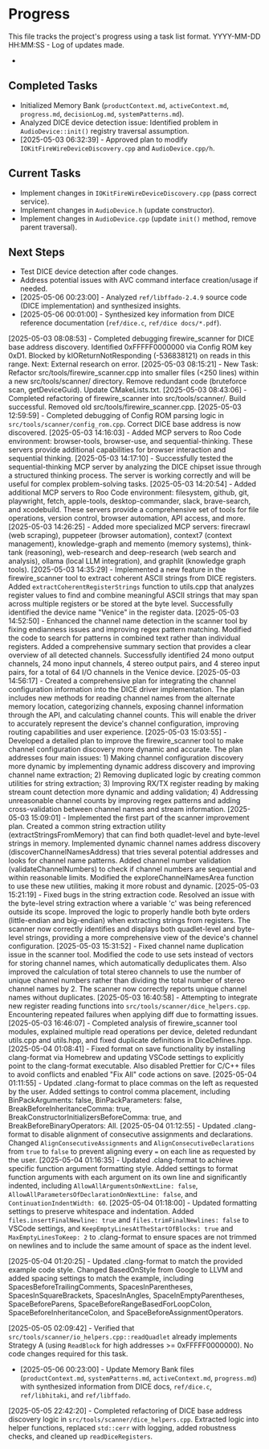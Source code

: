 # Progress

This file tracks the project's progress using a task list format.
YYYY-MM-DD HH:MM:SS - Log of updates made.

*

## Completed Tasks

*   Initialized Memory Bank (`productContext.md`, `activeContext.md`, `progress.md`, `decisionLog.md`, `systemPatterns.md`).
*   Analyzed DICE device detection issue: Identified problem in `AudioDevice::init()` registry traversal assumption.
*   [2025-05-03 06:32:39] - Approved plan to modify `IOKitFireWireDeviceDiscovery.cpp` and `AudioDevice.cpp/h`.

## Current Tasks

*   Implement changes in `IOKitFireWireDeviceDiscovery.cpp` (pass correct service).
*   Implement changes in `AudioDevice.h` (update constructor).
*   Implement changes in `AudioDevice.cpp` (update `init()` method, remove parent traversal).

## Next Steps

*   Test DICE device detection after code changes.
*   Address potential issues with AVC command interface creation/usage if needed.
*   [2025-05-06 00:23:00] - Analyzed `ref/libffado-2.4.9` source code (DICE implementation) and synthesized insights.
*   [2025-05-06 00:01:00] - Synthesized key information from DICE reference documentation (`ref/dice.c`, `ref/dice docs/*.pdf`).

[2025-05-03 08:08:53] - Completed debugging firewire_scanner for DICE base address discovery. Identified 0xFFFFF0000000 via Config ROM key 0xD1. Blocked by kIOReturnNotResponding (-536838121) on reads in this range. Next: External research on error.
[2025-05-03 08:15:21] - New Task: Refactor src/tools/firewire_scanner.cpp into smaller files (<250 lines) within a new src/tools/scanner/ directory. Remove redundant code (bruteforce scan, getDeviceGuid). Update CMakeLists.txt.
[2025-05-03 08:43:06] - Completed refactoring of firewire_scanner into src/tools/scanner/. Build successful. Removed old src/tools/firewire_scanner.cpp.
[2025-05-03 12:59:59] - Completed debugging of Config ROM parsing logic in `src/tools/scanner/config_rom.cpp`. Correct DICE base address is now discovered.
[2025-05-03 14:16:03] - Added MCP servers to Roo Code environment: browser-tools, browser-use, and sequential-thinking. These servers provide additional capabilities for browser interaction and sequential thinking.
[2025-05-03 14:17:10] - Successfully tested the sequential-thinking MCP server by analyzing the DICE chipset issue through a structured thinking process. The server is working correctly and will be useful for complex problem-solving tasks.
[2025-05-03 14:20:54] - Added additional MCP servers to Roo Code environment: filesystem, github, git, playwright, fetch, apple-tools, desktop-commander, slack, brave-search, and xcodebuild. These servers provide a comprehensive set of tools for file operations, version control, browser automation, API access, and more.
[2025-05-03 14:26:25] - Added more specialized MCP servers: firecrawl (web scraping), puppeteer (browser automation), context7 (context management), knowledge-graph and memento (memory systems), think-tank (reasoning), web-research and deep-research (web search and analysis), ollama (local LLM integration), and graphlit (knowledge graph tools).
[2025-05-03 14:35:29] - Implemented a new feature in the firewire_scanner tool to extract coherent ASCII strings from DICE registers. Added `extractCoherentRegisterStrings` function to utils.cpp that analyzes register values to find and combine meaningful ASCII strings that may span across multiple registers or be stored at the byte level. Successfully identified the device name "Venice" in the register data.
[2025-05-03 14:52:50] - Enhanced the channel name detection in the scanner tool by fixing endianness issues and improving regex pattern matching. Modified the code to search for patterns in combined text rather than individual registers. Added a comprehensive summary section that provides a clear overview of all detected channels. Successfully identified 24 mono output channels, 24 mono input channels, 4 stereo output pairs, and 4 stereo input pairs, for a total of 64 I/O channels in the Venice device.
[2025-05-03 14:56:17] - Created a comprehensive plan for integrating the channel configuration information into the DICE driver implementation. The plan includes new methods for reading channel names from the alternate memory location, categorizing channels, exposing channel information through the API, and calculating channel counts. This will enable the driver to accurately represent the device's channel configuration, improving routing capabilities and user experience.
[2025-05-03 15:03:55] - Developed a detailed plan to improve the firewire_scanner tool to make channel configuration discovery more dynamic and accurate. The plan addresses four main issues: 1) Making channel configuration discovery more dynamic by implementing dynamic address discovery and improving channel name extraction; 2) Removing duplicated logic by creating common utilities for string extraction; 3) Improving RX/TX register reading by making stream count detection more dynamic and adding validation; 4) Addressing unreasonable channel counts by improving regex patterns and adding cross-validation between channel names and stream information.
[2025-05-03 15:09:01] - Implemented the first part of the scanner improvement plan. Created a common string extraction utility (extractStringsFromMemory) that can find both quadlet-level and byte-level strings in memory. Implemented dynamic channel names address discovery (discoverChannelNamesAddress) that tries several potential addresses and looks for channel name patterns. Added channel number validation (validateChannelNumbers) to check if channel numbers are sequential and within reasonable limits. Modified the exploreChannelNamesArea function to use these new utilities, making it more robust and dynamic.
[2025-05-03 15:21:19] - Fixed bugs in the string extraction code. Resolved an issue with the byte-level string extraction where a variable 'c' was being referenced outside its scope. Improved the logic to properly handle both byte orders (little-endian and big-endian) when extracting strings from registers. The scanner now correctly identifies and displays both quadlet-level and byte-level strings, providing a more comprehensive view of the device's channel configuration.
[2025-05-03 15:31:52] - Fixed channel name duplication issue in the scanner tool. Modified the code to use sets instead of vectors for storing channel names, which automatically deduplicates them. Also improved the calculation of total stereo channels to use the number of unique channel numbers rather than dividing the total number of stereo channel names by 2. The scanner now correctly reports unique channel names without duplicates.
[2025-05-03 16:40:58] - Attempting to integrate new register reading functions into `src/tools/scanner/dice_helpers.cpp`. Encountering repeated failures when applying diff due to formatting issues.
[2025-05-03 16:46:07] - Completed analysis of firewire_scanner tool modules, explained multiple read operations per device, deleted redundant utils.cpp and utils.hpp, and fixed duplicate definitions in DiceDefines.hpp.
[2025-05-04 01:08:41] - Fixed format on save functionality by installing clang-format via Homebrew and updating VSCode settings to explicitly point to the clang-format executable. Also disabled Prettier for C/C++ files to avoid conflicts and enabled "Fix All" code actions on save.
[2025-05-04 01:11:55] - Updated .clang-format to place commas on the left as requested by the user. Added settings to control comma placement, including BinPackArguments: false, BinPackParameters: false, BreakBeforeInheritanceComma: true, BreakConstructorInitializersBeforeComma: true, and BreakBeforeBinaryOperators: All.
[2025-05-04 01:12:55] - Updated .clang-format to disable alignment of consecutive assignments and declarations. Changed `AlignConsecutiveAssignments` and `AlignConsecutiveDeclarations` from `true` to `false` to prevent aligning every `=` on each line as requested by the user.
[2025-05-04 01:16:35] - Updated .clang-format to achieve specific function argument formatting style. Added settings to format function arguments with each argument on its own line and significantly indented, including `AllowAllArgumentsOnNextLine: false`, `AllowAllParametersOfDeclarationOnNextLine: false`, and `ContinuationIndentWidth: 60`.
[2025-05-04 01:18:00] - Updated formatting settings to preserve whitespace and indentation. Added `files.insertFinalNewline: true` and `files.trimFinalNewlines: false` to VSCode settings, and `KeepEmptyLinesAtTheStartOfBlocks: true` and `MaxEmptyLinesToKeep: 2` to .clang-format to ensure spaces are not trimmed on newlines and to include the same amount of space as the indent level.

[2025-05-04 01:20:25] - Updated .clang-format to match the provided example code style. Changed BasedOnStyle from Google to LLVM and added spacing settings to match the example, including SpacesBeforeTrailingComments, SpacesInParentheses, SpacesInSquareBrackets, SpacesInAngles, SpaceInEmptyParentheses, SpaceBeforeParens, SpaceBeforeRangeBasedForLoopColon, SpaceBeforeInheritanceColon, and SpaceBeforeAssignmentOperators.

[2025-05-05 02:09:42] - Verified that `src/tools/scanner/io_helpers.cpp::readQuadlet` already implements Strategy A (using `ReadBlock` for high addresses >= 0xFFFFF0000000). No code changes required for this task.
*   [2025-05-06 00:23:00] - Update Memory Bank files (`productContext.md`, `systemPatterns.md`, `activeContext.md`, `progress.md`) with synthesized information from DICE docs, `ref/dice.c`, `ref/libhitaki`, and `ref/libffado`.

[2025-05-05 22:42:20] - Completed refactoring of DICE base address discovery logic in `src/tools/scanner/dice_helpers.cpp`. Extracted logic into helper functions, replaced `std::cerr` with logging, added robustness checks, and cleaned up `readDiceRegisters`.
